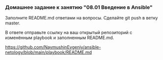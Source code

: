 ### Домашнее задание к занятию "08.01 Введение в Ansible"

Заполните README.md ответами на вопросы. Сделайте git push в ветку master. 

В ответе отправьте ссылку на ваш открытый репозиторий с изменённым playbook и заполненным README.md.

https://github.com/NaymushinEvgeniy/ansible-netology/blob/main/playbook/README.md